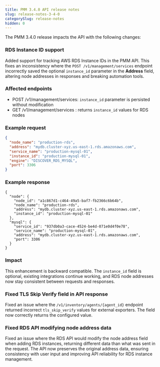 ```yaml
---
title: PMM 3.4.0 API release notes
slug: release-notes-3-4-0
categorySlug: release-notes
hidden: 0
---
```


The PMM 3.4.0 release impacts the API with the following changes: 

### RDS Instance ID support

Added support for tracking AWS RDS Instance IDs in the PMM API. This fixes an inconsistency where the `POST /v1/management/services` endpoint incorrectly saved the optional `instance_id` parameter in the **Address** field, altering node addresses in responses and breaking automation tools.

### Affected endpoints

- POST /v1/management/services: `instance_id` parameter is persisted without modification
- GET /v1/management/services : returns `instance_id` values for RDS nodes

### Example request
```json
{
  "node_name": "production-rds",
  "address": "mydb.cluster-xyz.us-east-1.rds.amazonaws.com",
  "service_name": "production-mysql-01",
  "instance_id": "production-mysql-01",
  "engine": "DISCOVER_RDS_MYSQL",
  "port": 3306
}
```

### Example response

```
{
  "node": {
    "node_id": "a1c867d1-c464-49a5-baf7-fb2366c6b64b",
    "node_name": "production-rds",
    "address": "mydb.cluster-xyz.us-east-1.rds.amazonaws.com",
    "instance_id": "production-mysql-01"
  },
  "mysql": {
    "service_id": "937db0a3-cace-4524-be4d-071e0d4f0e78",
    "service_name": "production-mysql-01",
    "address": "mydb.cluster-xyz.us-east-1.rds.amazonaws.com",
    "port": 3306
  }
}
```

### Impact

This enhancement is backward compatible. The `instance_id` field is optional, existing integrations continue working, and RDS node addresses now stay consistent between requests and responses.

### Fixed TLS Skip Verify field in API response

Fixed an issue where the `/v1/inventory/agents/{agent_id}` endpoint returned incorrect `tls_skip_verify` values for external exporters. The field now correctly returns the configured value.

### Fixed RDS API modifying node address data

Fixed an issue where the RDS API would modify the node address field when adding RDS instances, returning different data than what was sent in the request. The API now preserves the original address data, ensuring consistency with user input and improving API reliability for RDS instance management.

